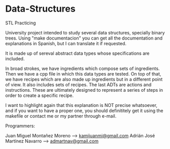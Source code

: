 # Data-Structures
STL Practicing

University project intended to study several data structures, specially binary trees.
Using "make documentacion" you can get all the documentation and explanations in Spanish, 
but I can translate it if requested.

It is made up of sereval abstract data types whose specifications are included.

In broad strokes, we have ingredients which compose sets of ingredients. Then we have a cpp file in which
this data types are tested.
On top of that, we have recipes which are also made up ingredients but in a different point of view.
It also includes sets of recipes.
The last ADTs are actions and instructions. These are ultimately designed to represent a series of steps in order
to create a specific recipe.

I want to highlight again that this explanation is NOT precise whatsoever, and if you want to have a proper one, you should definititely
get it using the makefile or contact me or my partner through e-mail.

Programmers:

Juan Miguel Montañez Moreno --> kamijuanmi@gmail.com
Adrián José Martínez Navarro --> admartnav@gmail.com
